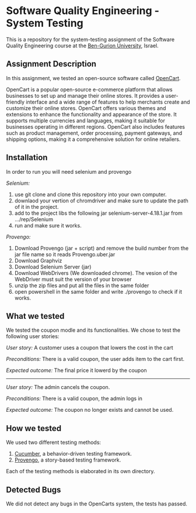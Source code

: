 # Software Quality Engineering - System Testing
This is a repository for the system-testing assignment of the Software Quality Engineering course at the [Ben-Gurion University](https://in.bgu.ac.il/), Israel.

## Assignment Description
In this assignment, we tested an open-source software called [OpenCart]((https://www.opencart.com/)).

OpenCart is a popular open-source e-commerce platform that allows businesses to set up and manage their online stores. It provides a user-friendly interface and a wide range of features to help merchants create and customize their online stores. OpenCart offers various themes and extensions to enhance the functionality and appearance of the store. It supports multiple currencies and languages, making it suitable for businesses operating in different regions. OpenCart also includes features such as product management, order processing, payment gateways, and shipping options, making it a comprehensive solution for online retailers.

## Installation
In order to run you will need selenium and provengo

*Selenium:*
1. use git clone and clone this repository into your own computer.
2. downlaod your vertion of chromdriver and make sure to update the path of it in the project.
3. add to the project libs the following jar selenium-server-4.18.1.jar from .../rep/Selenium
4. run and make sure it works.

*Provengo:*
1. Download Provengo (jar + script) and remove the build number from the jar file name so it reads Provengo.uber.jar
2. Download Graphviz
3. Download Selenium Server (jar)
4. Download WebDrivers (We downloaded chrome). The vesion of the WebDriver must suit the version of your browser
5. unzip the zip files and put all the files in the same folder
6. open powershell in the same folder and write ./provengo to check if it works.


## What we tested
We tested the coupon modle and its functionalities. We chose to test the following user stories: 

*User story:* A customer uses a coupon that lowers the cost in the cart

*Preconditions:* There is a valid coupon, the user adds item to the cart first.

*Expected outcome:* The final price it lowerd by the coupon

-----------------------------------------------------------

*User story:* The admin cancels the coupon.

*Preconditions:* There is a valid coupon, the admin logs in

*Expected outcome:* The coupon no longer exists and cannot be used.


## How we tested
We used two different testing methods:
1. [Cucumber](https://cucumber.io/), a behavior-driven testing framework.
2. [Provengo](https://provengo.tech/), a story-based testing framework.

Each of the testing methods is elaborated in its own directory. 


## Detected Bugs
We did not detect any bugs in the OpenCarts system, the tests has passed.